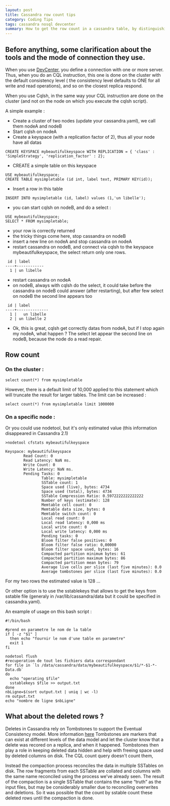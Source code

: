 ```yaml
---
layout: post
title: Cassandra row count tips
category: Coding Tips
tags: cassandra nosql devcenter
summary: How to get the row count in a cassandra table, by distinguishing these values from cluster or node
---
```


## Before anything, some clarification about the tools and the mode of connection they use.

When you use [DevCenter](http://www.datastax.com/what-we-offer/products-services/devcenter), you define a connection with one or more server.
Thus, when you do an CQL instruction, this one is done on the cluster with the default consistency level ( the consistency level defaults to ONE for all write and read operations),
and so on the closest replica respond.

When you use Cqlsh, in the same way your CQL instruction are done on the cluster (and not on the node on which you execute the cqlsh script).

A simple example :

- Create a cluster of two nodes (update your cassandra.yaml), we call them nodeA and nodeB
- Start cqlsh on nodeA
- Create a keyspace (with a replication factor of 2), thus all your node have all datas

```
CREATE KEYSPACE mybeautifulkeyspace WITH REPLICATION = { 'class' : 'SimpleStrategy', 'replication_factor' : 2};
```

- CREATE a simple table on this keyspace

```
USE mybeautifulkeyspace;
CREATE TABLE mysimpletable (id int, label text, PRIMARY KEY(id));
```

- Insert a row in this table

```
INSERT INTO mysimpletable (id, label) values (1,'un libelle');
```

- you can start cqlsh on nodeB, and do a select :

```
USE mybeautifulkeyspace;
SELECT * FROM mysimpletable;
```

- your row is correctly returned
- the tricky things come here, stop cassandra on nodeB
- insert a new line on nodeA and stop cassandra on nodeA
- restart cassandra on nodeB, and connect via cqlsh to the keyspace mybeautifulkeyspace, the select return only one rows.

```
 id | label
----+------------
  1 | un libelle
```

- restart cassandra on nodeA
- on nodeB, always with cqlsh do the select, it could take before the cassandra on nodeB could answer (after restarting), but after few select on nodeB the second line appears too

```
 id | label
----+--------------
  1 |   un libelle
  2 | un libelle 2
```

- Ok, this is great, cqlsh get correctly datas from nodeA, but if I stop again my nodeA, what happen ?
The select let appear the second line on nodeB, because the node do a read repair.


## Row count

### On the cluster :

```
select count(*) from mysimpletable
```

However, there is a default limit of 10,000 applied to this statement which will truncate the result for larger tables. The limit can be increased :

```
select count(*) from mysimpletable limit 1000000
```

### On a specific node :

Or you could use nodetool, but it's only estimated value (this information disappeared in Cassandra 2.1)

```
>nodetool cfstats mybeautifulkeyspace

Keyspace: mybeautifulkeyspace
        Read Count: 0
        Read Latency: NaN ms.
        Write Count: 0
        Write Latency: NaN ms.
        Pending Tasks: 0
                Table: mysimpletable
                SSTable count: 1
                Space used (live), bytes: 4734
                Space used (total), bytes: 4734
                SSTable Compression Ratio: 0.5972222222222222
                Number of keys (estimate): 128
                Memtable cell count: 0
                Memtable data size, bytes: 0
                Memtable switch count: 0
                Local read count: 0
                Local read latency: 0,000 ms
                Local write count: 0
                Local write latency: 0,000 ms
                Pending tasks: 0
                Bloom filter false positives: 0
                Bloom filter false ratio: 0,00000
                Bloom filter space used, bytes: 16
                Compacted partition minimum bytes: 61
                Compacted partition maximum bytes: 86
                Compacted partition mean bytes: 79
                Average live cells per slice (last five minutes): 0.0
                Average tombstones per slice (last five minutes): 0.0

```

For my two rows the estimated value is 128 ...

Or other option is to use the sstablekeys that allows to get the keys from sstable file (generaly in /var/lib/cassandra/data but
it could be specified in cassandra.yaml).

An example of usage on this bash script :

```
#!/bin/bash

#prend en parametre le nom de la table
if [ -z "$1" ]
  then echo "fournir le nom d'une table en parametre"
  exit 1
fi

nodetool flush
#recuperation de tout les fichiers data correspondant
for file in `ls /data/cassandra/data/mybeautifulkeyspace/$1/*-$1-*-Data.db`
do
  echo "operating $file"
  sstablekeys $file >> output.txt
done
nbLigne=$(sort output.txt | uniq | wc -l)
rm output.txt
echo "nombre de ligne $nbLigne"
```

## What about the deleted rows ?

Deletes in Cassandra rely on Tombstones to support the Eventual Consistency model. More information [here](http://wiki.apache.org/cassandra/DistributedDeletes)
Tombstones are markers that can exist at different levels of the data model and let the cluster know that a delete was recored on a replica, and when it happened.
Tombstones then play a role in keeping deleted data hidden and help with freeing space used by deleted columns on disk.
The CQL count query doesn't count them,

Instead the compaction process reconciles the data in multiple SSTables on disk. The row fragments from each SSTable are collated and columns with the same name reconciled using the process we’ve already seen. The result of the compaction is a single SSTable that contains the same “truth” as the input files, but may be considerably smaller due to reconciling overwrites and deletions.
So it was possible that the count by sstable count these deleted rows until the compaction is done.


